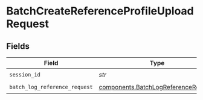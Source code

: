 # BatchCreateReferenceProfileUploadRequest


## Fields

| Field                                                                                      | Type                                                                                       | Required                                                                                   | Description                                                                                |
| ------------------------------------------------------------------------------------------ | ------------------------------------------------------------------------------------------ | ------------------------------------------------------------------------------------------ | ------------------------------------------------------------------------------------------ |
| `session_id`                                                                               | *str*                                                                                      | :heavy_check_mark:                                                                         | N/A                                                                                        |
| `batch_log_reference_request`                                                              | [components.BatchLogReferenceRequest](../../models/components/batchlogreferencerequest.md) | :heavy_check_mark:                                                                         | N/A                                                                                        |